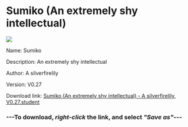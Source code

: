 # Sumiko (An extremely shy intellectual)

<img src = "https://raw.githubusercontent.com/Arbiter1223/Koukou-Gurashi-Custom-Students/master/Students/Files/Sumiko%20(An%20extremely%20shy%20intellectual).png">

Name: Sumiko

Description: An extremely shy intellectual

Author: A silverfirelily

Version: V0.27

Download link: <a href="https://raw.githubusercontent.com/Arbiter1223/Koukou-Gurashi-Custom-Students/master/Students/Files/Sumiko%20(An%20extremely%20shy%20intellectual)%20-%20A%20silverfirelily%2C%20V0.27.student">Sumiko (An extremely shy intellectual) - A silverfirelily, V0.27.student</a>

### ---**To download, _right-click_ the link, and select _"Save as"_**---

